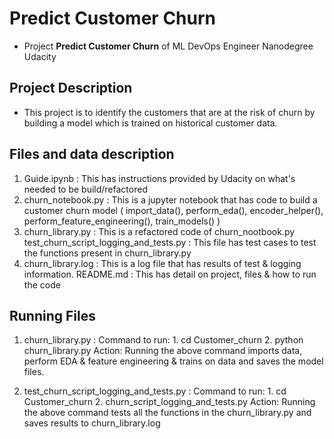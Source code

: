 # Predict Customer Churn

- Project **Predict Customer Churn** of ML DevOps Engineer Nanodegree Udacity

## Project Description
- This project is to identify the customers that are at the risk of churn by building a model which is trained on historical customer data. 

## Files and data description
1. Guide.ipynb : This has instructions provided by Udacity on what's needed to be build/refactored
2. churn_notebook.py : This is a jupyter notebook that has code to build a customer churn model ( import_data(), perform_eda(), encoder_helper(), perform_feature_engineering(), train_models() )
3. churn_library.py : This is a refactored code of churn_nootbook.py
test_churn_script_logging_and_tests.py : This file has test cases to test the functions present in churn_library.py
4. churn_library.log : This is a log file that has results of test & logging information. 
README.md : This has detail on project, files & how to run the code


## Running Files
1. churn_library.py :
        Command to run: 
            1. cd Customer_churn
            2. python churn_library.py
        Action: Running the above command imports data, perform EDA & feature engineering & trains on data and saves the model files. 

2. test_churn_script_logging_and_tests.py :
        Command to run: 
            1. cd Customer_churn
            2. churn_script_logging_and_tests.py
        Action: Running the above command tests all the functions in the churn_library.py and saves results to churn_library.log



